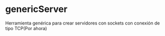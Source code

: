 # genericServer
Herramienta genérica para crear servidores con sockets con conexión de tipo TCP(Por ahora) 
